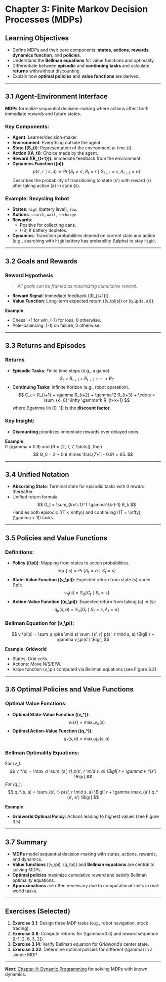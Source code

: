 <!-- Include MathJax for rendering LaTeX equations -->
<script type="text/javascript" async
  src="https://cdnjs.cloudflare.com/ajax/libs/mathjax/2.7.5/MathJax.js?config=TeX-MML-AM_CHTML">
</script>

# Chapter 3: Finite Markov Decision Processes (MDPs)

## Learning Objectives
- Define MDPs and their core components: **states**, **actions**, **rewards**, **dynamics function**, and **policies**.
- Understand the **Bellman equations** for value functions and optimality.
- Differentiate between **episodic** and **continuing tasks** and calculate **returns** with/without discounting.
- Explain how **optimal policies** and **value functions** are derived.

---

## 3.1 Agent-Environment Interface  
**MDPs** formalize sequential decision-making where actions affect both immediate rewards and future states.

### Key Components:
- **Agent**: Learner/decision-maker.
- **Environment**: Everything outside the agent.
- **State (\(S_t\))**: Representation of the environment at time \(t\).
- **Action (\(A_t\))**: Choice made by the agent.
- **Reward (\(R_{t+1}\))**: Immediate feedback from the environment.
- **Dynamics Function (\(p\))**:
  $$
  p(s', r \mid s, a) \doteq \Pr\{S_t = s', R_t = r \mid S_{t-1} = s, A_{t-1} = a\}
  $$
  Describes the probability of transitioning to state \(s'\) with reward \(r\) after taking action \(a\) in state \(s\).

### Example: Recycling Robot  
- **States**: `high` (battery level), `low`.  
- **Actions**: `search`, `wait`, `recharge`.  
- **Rewards**:  
  - Positive for collecting cans.  
  - \(-3\) if battery depletes.  
- **Dynamics**: Transition probabilities depend on current state and action (e.g., searching with `high` battery has probability \(\alpha\) to stay `high`).

---

## 3.2 Goals and Rewards  
### Reward Hypothesis  
> *All goals can be framed as maximizing cumulative reward.*

- **Reward Signal**: Immediate feedback (\(R_{t+1}\)).  
- **Value Function**: Long-term expected return (\(v_\pi(s)\) or \(q_\pi(s, a)\)).

**Example**:  
- Chess: +1 for win, \(-1\) for loss, 0 otherwise.  
- Pole-balancing: \(-1\) on failure, 0 otherwise.

---

## 3.3 Returns and Episodes  
### Returns  
- **Episodic Tasks**: Finite time steps (e.g., a game).  
  $$
  G_t = R_{t+1} + R_{t+2} + \cdots + R_T
  $$
- **Continuing Tasks**: Infinite horizon (e.g., robot operation).  
  $$
  G_t = R_{t+1} + \gamma R_{t+2} + \gamma^2 R_{t+3} + \cdots = \sum_{k=0}^\infty \gamma^k R_{t+k+1}
  $$
  where \(\gamma \in [0, 1]\) is the **discount factor**.

### Key Insight:
- **Discounting** prioritizes immediate rewards over delayed ones.

**Example**:  
If \(\gamma = 0.9\) and \(R = [2, 7, 7, \ldots]\), then  
$$
G_0 = 2 + 0.9 \times \frac{7}{1 - 0.9} = 65.
$$

---

## 3.4 Unified Notation  
- **Absorbing State**: Terminal state for episodic tasks with 0 reward thereafter.  
- Unified return formula:
  $$
  G_t = \sum_{k=t+1}^T \gamma^{k-t-1} R_k
  $$
  Handles both episodic (\(T < \infty\)) and continuing (\(T = \infty\), \(\gamma < 1\)) tasks.

---

## 3.5 Policies and Value Functions  
### Definitions:
- **Policy (\(\pi\))**: Mapping from states to action probabilities.
  $$
  \pi(a \mid s) = \Pr\{A_t = a \mid S_t = s\}
  $$
- **State-Value Function (\(v_\pi\))**: Expected return from state \(s\) under \(\pi\):
  $$
  v_\pi(s) = \mathbb{E}_\pi[G_t \mid S_t = s]
  $$
- **Action-Value Function (\(q_\pi\))**: Expected return from taking \(a\) in \(s\):
  $$
  q_\pi(s, a) = \mathbb{E}_\pi[G_t \mid S_t = s, A_t = a]
  $$

### Bellman Equation for \(v_\pi\):
$$
v_\pi(s) = \sum_a \pi(a \mid s) \sum_{s', r} p(s', r \mid s, a) \Bigl[ r + \gamma v_\pi(s') \Bigr]
$$

**Example: Gridworld**  
- States: Grid cells.  
- Actions: Move N/S/E/W.  
- Value function \(v_\pi\) computed via Bellman equations (see Figure 3.2).

---

## 3.6 Optimal Policies and Value Functions  
### Optimal Value Functions:
- **Optimal State-Value Function (\(v_*\))**:
  $$
  v_*(s) = \max_\pi v_\pi(s)
  $$
- **Optimal Action-Value Function (\(q_*\))**:
  $$
  q_*(s, a) = \max_\pi q_\pi(s, a)
  $$

### Bellman Optimality Equations:  
For \(v_*\):
$$
v_*(s) = \max_a \sum_{s', r} p(s', r \mid s, a) \Bigl[ r + \gamma v_*(s') \Bigr]
$$
For \(q_*\):
$$
q_*(s, a) = \sum_{s', r} p(s', r \mid s, a) \Bigl[ r + \gamma \max_{a'} q_*(s', a') \Bigr]
$$

**Example**:  
- **Gridworld Optimal Policy**: Actions leading to highest values (see Figure 3.5).

---

## 3.7 Summary  
- **MDPs** model sequential decision-making with states, actions, rewards, and dynamics.
- **Value functions** (\(v_\pi\), \(q_\pi\)) and **Bellman equations** are central to solving MDPs.
- **Optimal policies** maximize cumulative reward and satisfy Bellman optimality equations.
- **Approximations** are often necessary due to computational limits in real-world tasks.

---

## Exercises (Selected)
1. **Exercise 3.1**: Design three MDP tasks (e.g., robot navigation, stock trading).
2. **Exercise 3.8**: Compute returns for \(\gamma=0.5\) and reward sequence \([-1, 2, 6, 3, 2]\).
3. **Exercise 3.14**: Verify Bellman equation for Gridworld’s center state.
4. **Exercise 3.22**: Determine optimal policies for different \(\gamma\) in a simple MDP.

---

**Next**: [Chapter 4: Dynamic Programming](link) for solving MDPs with known dynamics.

